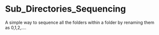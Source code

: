 # Sub_Directories_Sequencing
A simple way to sequence all the folders within a folder by renaming them as 0,1,2,....
